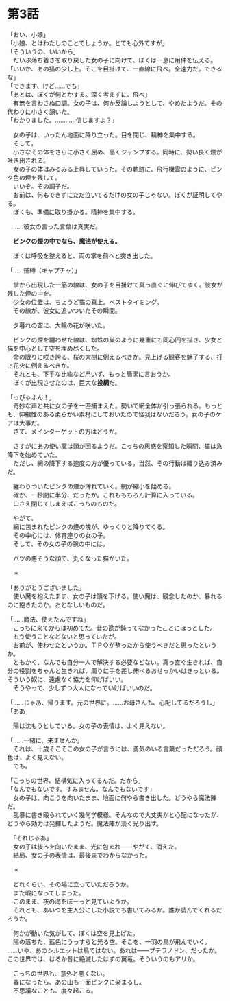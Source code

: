 # 第3話

「おい、小娘」  
「小娘、とはわたしのことでしょうか。とても心外ですが」  
「そういうの、いいから」  
　だいぶ落ち着きを取り戻した女の子に向けて、ぼくは一息に用件を伝える。  
「いいか、あの猫の少し上。そこを目掛けて、一直線に飛べ。全速力だ。できるな」  
「できます、けど……でも」  
「あとは、ぼくが何とかする。深く考えずに、飛べ」  
　有無を言わさぬ口調。女の子は、何か反論しようとして、やめたようだ。その代わりに小さく頷いた。  
「わかりました。…………信じますよ？」

　女の子は、いったん地面に降り立った。目を閉じ、精神を集中する。  
　そして。  
　小さなその体をさらに小さく屈め、高くジャンプする。同時に、勢い良く煙が吐き出される。  
　女の子の体はみるみる上昇していった。その軌跡に、飛行機雲のように、ピンク色の煙を残して。  
　いいぞ。その調子だ。  
　お前は、何もできずにただ泣いてるだけの女の子じゃない。ぼくが証明してやる。  
　ぼくも、準備に取り掛かる。精神を集中する。

　……彼女の言った言葉は真実だ。  

　**ピンクの煙の中でなら、魔法が使える。**

　ぼくは呼吸を整えると、両の掌を前へと突き出した。

「……捕縛（キャプチャ）」

　掌から出現した一筋の線は、女の子を目掛けて真っ直ぐに伸びてゆく。彼女が残した煙の中を。  
　少女の位置は、ちょうど猫の真上。ベストタイミング。  
　その線が、彼女に追いついたその瞬間。

　夕暮れの空に、大輪の花が咲いた。  

　ピンクの煙を纏わせた線は、蜘蛛の巣のように幾重にも同心円を描き、少女と猫を中心として空を埋め尽くした。  
　命の限りに咲き誇る、桜の大樹に例えるべきか。見上げる観客を魅了する、打上花火に例えるべきか。  
　それとも、下手な比喩など用いず、もっと簡潔に言おうか。  
　ぼくが出現させたのは、巨大な**投網**だ。

「っぴゃふん！」  
　奇妙な声と共に女の子を一匹捕まえた。勢いで網全体が引っ張られる。もっとも、伸縮性のある柔らかい素材にしておいたので怪我はないだろう。女の子のケアは大事だ。  
　さて、メインターゲットの方はどうか。

　さすがにあの使い魔は頭が回るようだ。こっちの思惑を察知した瞬間、猫は急降下を始めていた。  
　ただし、網の降下する速度の方が優っている。当然、その行動は織り込み済みだ。

　纏わりついたピンクの煙が薄れていく。網が縮小を始める。  
　確か、一秒間に半分、だったか。これももちろん計算に入っている。  
　口さえ閉じてしまえばこっちのものだ。

　やがて。  
　網に包まれたピンクの煙の塊が、ゆっくりと降りてくる。  
　その中心には、体育座りの女の子。  
　そして、その女の子の腕の中には。

　バツの悪そうな顔で、丸くなった猫がいた。

　＊

「ありがとうございました」  
　使い魔を抱えたまま、女の子は頭を下げる。使い魔は、観念したのか、暴れるのに飽きたのか。おとなしいものだ。

「……魔法、使えたんですね」  
　こっちに来てからは初めてだ。昔の勘が鈍ってなかったことにほっとした。  
　もう使うことなどないと思っていたが。  
　お前が、使わせたというか。ＴＰＯが整ったから使うべきだと思ったというか。  
　ともかく、なんでも自分一人で解決する必要などない。真っ直ぐ生きれば、自分の役割をちゃんと生きれば、周りに手を差し伸べるおせっかいはきっといる。そういう奴に、遠慮なく協力を仰げばいい。  
　そうやって、少しずつ大人になっていけばいいのだ。

「……じゃあ、帰ります。元の世界に。……お母さんも、心配してるだろうし」  
「ああ」

　陽は沈もうとしている。女の子の表情は、よく見えない。

「……一緒に、来ませんか」  
　それは、十歳そこそこの女の子が言うには、勇気のいる言葉だっただろう。顔色は、よく見えない。  
　でも。

「こっちの世界、結構気に入ってるんだ。だから」  
「なんでもないです。すみません。なんでもないです」  
　女の子は、向こうを向いたまま、地面に何やら書き出した。どうやら魔法陣だ。  
　乱暴に書き殴られていく幾何学模様。そんなので大丈夫かと心配になったが、どうやら効力は発揮したようだ。魔法陣が淡く光り出す。

　「それじゃあ」  
　女の子は後ろを向いたまま、光に包まれ――やがて、消えた。  
　結局、女の子の表情は、最後までわからなかった。

　＊

　どれくらい、その場に立っていただろうか。  
　また暇になってしまった。  
　このまま、夜の海をぼーっと見ていようか。  
　それとも、あいつを主人公にした小説でも書いてみるか。誰か読んでくれるだろうか。

　何かが動いた気がして、ぼくは空を見上げた。  
　陽の落ちた、藍色にうっすらと光る空。そこを、一羽の鳥が飛んでいく。  
……いや、あのシルエットは鳥ではない。あれは――プテラノドン、だったか。この世界では、はるか昔に絶滅したはずの翼竜。そういうのもアリか。

　こっちの世界も、意外と悪くない。  
　春になったら、あの山も一面ピンクに染まるし。  
　不思議なことも、度々起こる。